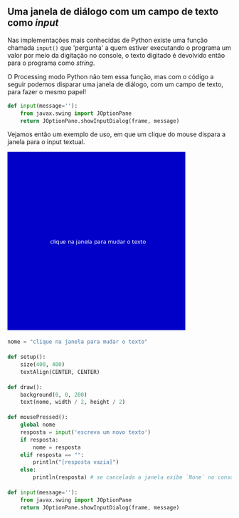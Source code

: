 ## Uma janela de diálogo com um campo de texto como *input*

Nas implementações mais conhecidas de Python existe uma função chamada `input()` que 'pergunta' a quem estiver executando o programa um valor por meio da digitação no console, o texto digitado é devolvido então para o programa como *string*.

O Processing modo Python não tem essa função, mas com o código a seguir podemos disparar uma janela de diálogo, com um campo de texto, para fazer o mesmo papel!

```python
def input(message=''):
    from javax.swing import JOptionPane
    return JOptionPane.showInputDialog(frame, message)
```

Vejamos então um exemplo de uso, em que um clique do mouse dispara a janela para o input textual.

![](assets/input_janela.gif)

```python
nome = "clique na janela para mudar o texto"

def setup():
    size(400, 400)
    textAlign(CENTER, CENTER)
    
def draw():
    background(0, 0, 200)
    text(nome, width / 2, height / 2)
    
def mousePressed():
    global nome
    resposta = input('escreva um novo texto')
    if resposta:
        nome = resposta
    elif resposta == "":
        println("[resposta vazia]")
    else:
        println(resposta) # se cancelada a janela exibe `None` no console

def input(message=''):
    from javax.swing import JOptionPane
    return JOptionPane.showInputDialog(frame, message)

```

